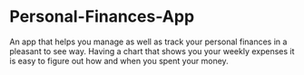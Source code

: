 # Personal-Finances-App
An app that helps you manage as well as track your personal finances in a pleasant to see way. Having a chart that shows you your weekly expenses it is easy to figure out how and when you spent your money.
